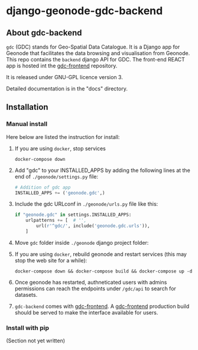 # django-geonode-gdc-backend
## About gdc-backend
`gdc` (GDC) stands for Geo-Spatial Data Catalogue. It is a Django app for Geonode that facilitates the data browsing and visualisation from Geonode. This repo contains the `backend` django API for GDC. The front-end REACT app is hosted int the [gdc-frontend](https://github.com/phardy-egis/django-geonode-gdc-frontend) repository.

It is released under GNU-GPL licence version 3.

Detailed documentation is in the "docs" directory.

## Installation
### Manual install
Here below are listed the instruction for install:

1. If you are using `docker`, stop services

    ```console
    docker-compose down
    ```

2. Add "gdc" to your INSTALLED_APPS by adding the following lines at the end of `./geonode/settings.py` file:

    ```python
    # Addition of gdc app
    INSTALLED_APPS += ('geonode.gdc',)
    ```

3. Include the gdc URLconf in `./geonode/urls.py` file like this:

    ```python
    if "geonode.gdc" in settings.INSTALLED_APPS:
        urlpatterns += [  # '',
            url(r'^gdc/', include('geonode.gdc.urls')),
        ]
    ```

4. Move `gdc` folder inside `./geonode` django project folder:


5. If you are using `docker`, rebuild geonode and restart services (this may stop the web site for a while):

    ```console
    docker-compose down && docker-compose build && docker-compose up -d
    ```

6. Once geonode has restarted, authneticated users with admins permissions can reach the endpoints under `/gdc/api` to search for datasets.

7. `gdc-backend` comes with [gdc-frontend](https://github.com/phardy-egis/django-geonode-gdc-frontend). A [gdc-frontend](https://github.com/phardy-egis/django-geonode-gdc-frontend) production build should be served to make the interface available for users.

### Install with pip

(Section not yet written)